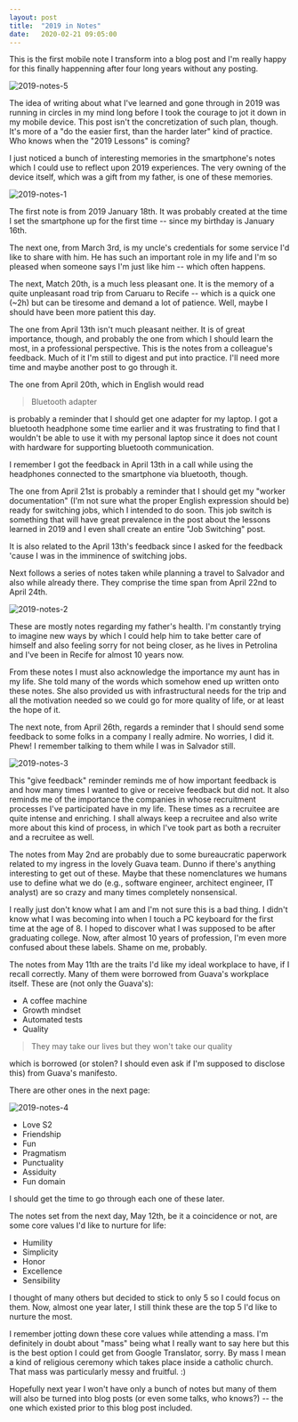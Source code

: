 ```yaml
---
layout: post
title:  "2019 in Notes"
date:   2020-02-21 09:05:00
---
```

This is the first mobile note I transform into a blog post and I'm really happy
for this finally happenning after four long years without any posting.

![2019-notes-5](https://user-images.githubusercontent.com/1200033/75034819-cd9d1580-548c-11ea-9726-468b248d0a09.png)

The idea of writing about what I've learned and gone through in 2019 was running
in circles in my mind long before I took the courage to jot it down in my mobile
device. This post isn't the concretization of such plan, though. It's more of a
"do the easier first, than the harder later" kind of practice. Who knows when
the "2019 Lessons" is coming?

I just noticed a bunch of interesting memories in the smartphone's notes which I
could use to reflect upon 2019 experiences. The very owning of the device
itself, which was a gift from my father, is one of these memories.

![2019-notes-1](https://user-images.githubusercontent.com/1200033/75034293-ae51b880-548b-11ea-89a8-17d83059cdaf.png)

The first note is from 2019 January 18th. It was probably created at the time I
set the smartphone up for the first time -- since my birthday is January 16th.

The next one, from March 3rd, is my uncle's credentials for some service I'd
like to share with him. He has such an important role in my life and I'm so
pleased when someone says I'm just like him -- which often happens.

The next, Match 20th, is a much less pleasant one. It is the memory of a quite
unpleasant road trip from Caruaru to Recife -- which is a quick one (~2h) but
can be tiresome and demand a lot of patience. Well, maybe I should have been
more patient this day.

The one from April 13th isn't much pleasant neither. It is of great importance,
though, and probably the one from which I should learn the most, in a
professional perspective. This is the notes from a colleague's feedback. Much of
it I'm still to digest and put into practice. I'll need more time and maybe
another post to go through it.

The one from April 20th, which in English would read

> Bluetooth adapter

is probably a reminder that I should get one adapter for my laptop. I got a
bluetooth headphone some time earlier and it was frustrating to find that I
wouldn't be able to use it with my personal laptop since it does not count with
hardware for supporting bluetooth communication.

I remember I got the feedback in April 13th in a call while using the headphones
connected to the smartphone via bluetooth, though.

The one from April 21st is probably a reminder that I should get my "worker
documentation" (I'm not sure what the proper English expression should be) ready
for switching jobs, which I intended to do soon. This job switch is something
that will have great prevalence in the post about the lessons learned in 2019
and I even shall create an entire "Job Switching" post.

It is also related to the April 13th's feedback since I asked for the feedback
'cause I was in the imminence of switching jobs.

Next follows a series of notes taken while planning a travel to Salvador and
also while already there. They comprise the time span from April 22nd to April
24th.

![2019-notes-2](https://user-images.githubusercontent.com/1200033/75034355-d214fe80-548b-11ea-878f-2f4f6744deaa.png)

These are mostly notes regarding my father's health. I'm constantly trying to
imagine new ways by which I could help him to take better care of himself and
also feeling sorry for not being closer, as he lives in Petrolina and I've been
in Recife for almost 10 years now.

From these notes I must also acknowledge the importance my aunt has in my life.
She told many of the words which somehow ened up written onto these notes. She
also provided us with infrastructural needs for the trip and all the motivation
needed so we could go for more quality of life, or at least the hope of it.

The next note, from April 26th, regards a reminder that I should send some
feedback to some folks in a company I really admire. No worries, I did it. Phew!
I remember talking to them while I was in Salvador still.

![2019-notes-3](https://user-images.githubusercontent.com/1200033/75034453-fe307f80-548b-11ea-9762-2b17ca14e45c.png)

This "give feedback" reminder reminds me of how important feedback is and how
many times I wanted to give or receive feedback but did not. It also reminds me
of the importance the companies in whose recruitment processes I've participated
have in my life. These times as a recruitee are quite intense and enriching. I
shall always keep a recruitee and also write more about this kind of process, in
which I've took part as both a recruiter and a recruitee as well.

The notes from May 2nd are probably due to some bureaucratic paperwork related
to my ingress in the lovely Guava team. Dunno if there's anything interesting to
get out of these. Maybe that these nomenclatures we humans use to define what we
do (e.g., software engineer, architect engineer, IT analyst) are so crazy and
many times completely nonsensical.

I really just don't know what I am and I'm not sure this is a bad thing. I
didn't know what I was becoming into when I touch a PC keyboard for the first
time at the age of 8. I hoped to discover what I was supposed to be after
graduating college. Now, after almost 10 years of profession, I'm even more
confused about these labels. Shame on me, probably.

The notes from May 11th are the traits I'd like my ideal workplace to have, if I
recall correctly. Many of them were borrowed from Guava's workplace itself.
These are (not only the Guava's):

- A coffee machine
- Growth mindset
- Automated tests
- Quality

> They may take our lives but they won't take our quality

which is borrowed (or stolen? I should even ask if I'm supposed to disclose
this) from Guava's manifesto.

There are other ones in the next page:

![2019-notes-4](https://user-images.githubusercontent.com/1200033/75034500-16080380-548c-11ea-9e26-5ffb4560a926.png)

- Love S2
- Friendship
- Fun
- Pragmatism
- Punctuality
- Assiduity
- Fun domain

I should get the time to go through each one of these later.

The notes set from the next day, May 12th, be it a coincidence or not, are some
core values I'd like to nurture for life:

- Humility
- Simplicity
- Honor
- Excellence
- Sensibility

I thought of many others but decided to stick to only 5 so I could focus on
them. Now, almost one year later, I still think these are the top 5 I'd like to
nurture the most.

I remember jotting down these core values while attending a mass. I'm definitely
in doubt about "mass" being what I really want to say here but this is the best
option I could get from Google Translator, sorry. By mass I mean a kind of
religious ceremony which takes place inside a catholic church. That mass was
particularly messy and fruitful. :)

Hopefully next year I won't have only a bunch of notes but many of them will
also be turned into blog posts (or even some talks, who knows?) -- the one which
existed prior to this blog post included.

